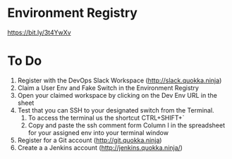 # Environment Registry

https://bit.ly/3t4YwXv

# To Do
1. Register with the DevOps Slack Workspace (http://slack.quokka.ninja)
2. Claim a User Env and Fake Switch in the Environment Registry
3. Open your claimed workspace by clicking on the Dev Env URL in the sheet
4. Test that you can SSH to your designated switch from the Terminal.
   1. To access the terminal us the shortcut CTRL+SHIFT+`
   2. Copy and paste the ssh comment form Column I in the spreadsheet for your assigned env into your terminal window
5. Register for a Git account (http://git.quokka.ninja)
6. Create a a Jenkins account (http://jenkins.quokka.ninja/)


